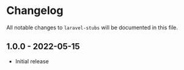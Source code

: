 # Changelog

All notable changes to `laravel-stubs` will be documented in this file.

## 1.0.0 - 2022-05-15

- Initial release
